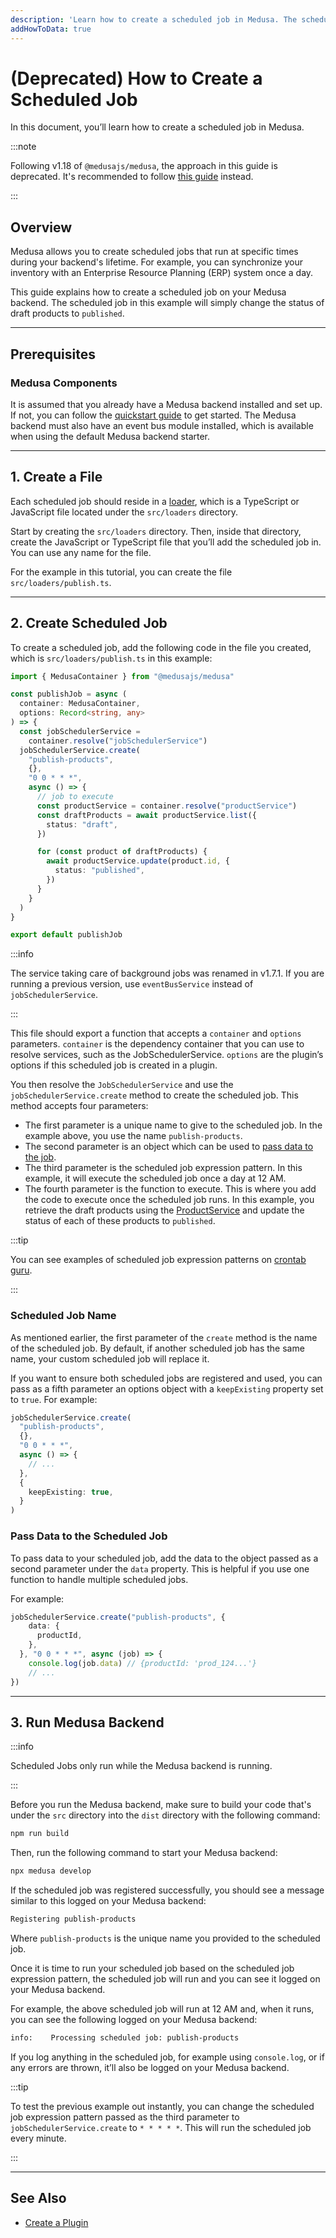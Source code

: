 ```yaml
---
description: 'Learn how to create a scheduled job in Medusa. The scheduled job in this example will simply change the status of draft products to published.'
addHowToData: true
---
```


# (Deprecated) How to Create a Scheduled Job

In this document, you’ll learn how to create a scheduled job in Medusa.

:::note

Following v1.18 of `@medusajs/medusa`, the approach in this guide is deprecated. It's recommended to follow [this guide](./create.md) instead.

:::

## Overview

Medusa allows you to create scheduled jobs that run at specific times during your backend's lifetime. For example, you can synchronize your inventory with an Enterprise Resource Planning (ERP) system once a day.

This guide explains how to create a scheduled job on your Medusa backend. The scheduled job in this example will simply change the status of draft products to `published`.

---

## Prerequisites

### Medusa Components

It is assumed that you already have a Medusa backend installed and set up. If not, you can follow the [quickstart guide](../backend/install.mdx) to get started. The Medusa backend must also have an event bus module installed, which is available when using the default Medusa backend starter.

---

## 1. Create a File

Each scheduled job should reside in a [loader](../loaders/overview.mdx), which is a TypeScript or JavaScript file located under the `src/loaders` directory.

Start by creating the `src/loaders` directory. Then, inside that directory, create the JavaScript or TypeScript file that you’ll add the scheduled job in. You can use any name for the file.

For the example in this tutorial, you can create the file `src/loaders/publish.ts`.

---

## 2. Create Scheduled Job

To create a scheduled job, add the following code in the file you created, which is `src/loaders/publish.ts` in this example:

```ts title=src/loaders/publish.ts
import { MedusaContainer } from "@medusajs/medusa"

const publishJob = async (
  container: MedusaContainer,
  options: Record<string, any>
) => {
  const jobSchedulerService = 
    container.resolve("jobSchedulerService")
  jobSchedulerService.create(
    "publish-products", 
    {}, 
    "0 0 * * *", 
    async () => {
      // job to execute
      const productService = container.resolve("productService")
      const draftProducts = await productService.list({
        status: "draft",
      })

      for (const product of draftProducts) {
        await productService.update(product.id, {
          status: "published",
        })
      }
    }
  )
}

export default publishJob
```

:::info

The service taking care of background jobs was renamed in v1.7.1. If you are running a previous version, use `eventBusService` instead of `jobSchedulerService`.

:::

This file should export a function that accepts a `container` and `options` parameters. `container` is the dependency container that you can use to resolve services, such as the JobSchedulerService. `options` are the plugin’s options if this scheduled job is created in a plugin.

You then resolve the `JobSchedulerService` and use the `jobSchedulerService.create` method to create the scheduled job. This method accepts four parameters:

- The first parameter is a unique name to give to the scheduled job. In the example above, you use the name `publish-products`.
- The second parameter is an object which can be used to [pass data to the job](#pass-data-to-the-scheduled-job).
- The third parameter is the scheduled job expression pattern. In this example, it will execute the scheduled job once a day at 12 AM.
- The fourth parameter is the function to execute. This is where you add the code to execute once the scheduled job runs. In this example, you retrieve the draft products using the [ProductService](../../references/services/classes/ProductService.mdx) and update the status of each of these products to `published`.

:::tip

You can see examples of scheduled job expression patterns on [crontab guru](https://crontab.guru/examples.html).

:::

### Scheduled Job Name

As mentioned earlier, the first parameter of the `create` method is the name of the scheduled job. By default, if another scheduled job has the same name, your custom scheduled job will replace it.

If you want to ensure both scheduled jobs are registered and used, you can pass as a fifth parameter an options object with a `keepExisting` property set to `true`. For example:

```ts
jobSchedulerService.create(
  "publish-products", 
  {},
  "0 0 * * *", 
  async () => {
    // ...
  },
  {
    keepExisting: true,
  }
)
```

### Pass Data to the Scheduled Job

To pass data to your scheduled job, add the data to the object passed as a second parameter under the `data` property. This is helpful if you use one function to handle multiple scheduled jobs.

For example:

```ts
jobSchedulerService.create("publish-products", {
    data: {
      productId,
    },
  }, "0 0 * * *", async (job) => {
    console.log(job.data) // {productId: 'prod_124...'}
    // ...
})
```

---

## 3. Run Medusa Backend

:::info

Scheduled Jobs only run while the Medusa backend is running.

:::

Before you run the Medusa backend, make sure to build your code that's under the `src` directory into the `dist` directory with the following command:

```bash npm2yarn
npm run build
```

Then, run the following command to start your Medusa backend:

```bash npm2yarn
npx medusa develop
```

If the scheduled job was registered successfully, you should see a message similar to this logged on your Medusa backend:

```bash
Registering publish-products
```

Where `publish-products` is the unique name you provided to the scheduled job.

Once it is time to run your scheduled job based on the scheduled job expression pattern, the scheduled job will run and you can see it logged on your Medusa backend.

For example, the above scheduled job will run at 12 AM and, when it runs, you can see the following logged on your Medusa backend:

```bash noReport
info:    Processing scheduled job: publish-products
```

If you log anything in the scheduled job, for example using `console.log`, or if any errors are thrown, it’ll also be logged on your Medusa backend.

:::tip

To test the previous example out instantly, you can change the scheduled job expression pattern passed as the third parameter to `jobSchedulerService.create` to `* * * * *`. This will run the scheduled job every minute.

:::

---

## See Also

- [Create a Plugin](../plugins/create.mdx)
